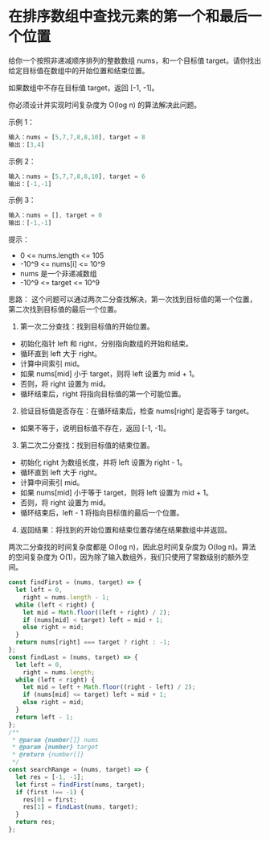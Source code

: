 # 在排序数组中查找元素的第一个和最后一个位置

给你一个按照非递减顺序排列的整数数组 nums，和一个目标值 target。请你找出给定目标值在数组中的开始位置和结束位置。

如果数组中不存在目标值 target，返回 [-1, -1]。

你必须设计并实现时间复杂度为 O(log n) 的算法解决此问题。

示例 1：

```js
输入：nums = [5,7,7,8,8,10], target = 8
输出：[3,4]
```

示例 2：

```js
输入：nums = [5,7,7,8,8,10], target = 6
输出：[-1,-1]
```

示例 3：

```js
输入：nums = [], target = 0
输出：[-1,-1]
```

提示：

- 0 <= nums.length <= 105
- -10^9 <= nums[i] <= 10^9
- nums 是一个非递减数组
- -10^9 <= target <= 10^9

思路：
这个问题可以通过两次二分查找解决，第一次找到目标值的第一个位置，第二次找到目标值的最后一个位置。

1. 第一次二分查找：找到目标值的开始位置。

- 初始化指针 left 和 right，分别指向数组的开始和结束。
- 循环直到 left 大于 right。
- 计算中间索引 mid。
- 如果 nums[mid] 小于 target，则将 left 设置为 mid + 1。
- 否则，将 right 设置为 mid。
- 循环结束后，right 将指向目标值的第一个可能位置。

2. 验证目标值是否存在：在循环结束后，检查 nums[right] 是否等于 target。

- 如果不等于，说明目标值不存在，返回 [-1, -1]。

3. 第二次二分查找：找到目标值的结束位置。

- 初始化 right 为数组长度，并将 left 设置为 right - 1。
- 循环直到 left 大于 right。
- 计算中间索引 mid。
- 如果 nums[mid] 小于等于 target，则将 left 设置为 mid + 1。
- 否则，将 right 设置为 mid。
- 循环结束后，left - 1 将指向目标值的最后一个位置。

4. 返回结果：将找到的开始位置和结束位置存储在结果数组中并返回。

两次二分查找的时间复杂度都是 O(log n)，因此总时间复杂度为 O(log n)。算法的空间复杂度为 O(1)，因为除了输入数组外，我们只使用了常数级别的额外空间。

```js
const findFirst = (nums, target) => {
  let left = 0,
    right = nums.length - 1;
  while (left < right) {
    let mid = Math.floor((left + right) / 2);
    if (nums[mid] < target) left = mid + 1;
    else right = mid;
  }
  return nums[right] === target ? right : -1;
};
const findLast = (nums, target) => {
  let left = 0,
    right = nums.length;
  while (left < right) {
    let mid = left + Math.floor((right - left) / 2);
    if (nums[mid] <= target) left = mid + 1;
    else right = mid;
  }
  return left - 1;
};
/**
 * @param {number[]} nums
 * @param {number} target
 * @return {number[]}
 */
const searchRange = (nums, target) => {
  let res = [-1, -1];
  let first = findFirst(nums, target);
  if (first !== -1) {
    res[0] = first;
    res[1] = findLast(nums, target);
  }
  return res;
};
```
